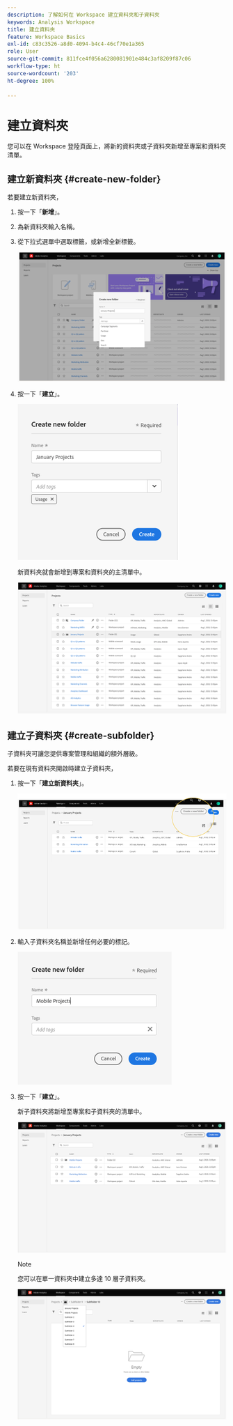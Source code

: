 ```yaml
---
description: 了解如何在 Workspace 建立資料夾和子資料夾
keywords: Analysis Workspace
title: 建立資料夾
feature: Workspace Basics
exl-id: c83c3526-a8d0-4094-b4c4-46cf70e1a365
role: User
source-git-commit: 811fce4f056a6280081901e484c3af8209f87c06
workflow-type: ht
source-wordcount: '203'
ht-degree: 100%

---
```


# 建立資料夾

您可以在 Workspace 登陸頁面上，將新的資料夾或子資料夾新增至專案和資料夾清單。

## 建立新資料夾 {#create-new-folder}

若要建立新資料夾，

1. 按一下「**新增**」。

1. 為新資料夾輸入名稱。

1. 從下拉式選單中選取標籤，或新增全新標籤。

   ![建立新資料夾視窗，顯示新資料夾名稱和可用標記清單。](/help/analysis-workspace/build-workspace-project/assets/select-tags.png)

1. 按一下「**建立**」。

   ![按一下「建立」。](/help/analysis-workspace/build-workspace-project/assets/create.png)

   新資料夾就會新增到專案和資料夾的主清單中。

   ![專案登陸頁面，顯示更新的專案和資料夾清單。](/help/analysis-workspace/build-workspace-project/assets/create-new-listed.png)

## 建立子資料夾 {#create-subfolder}

子資料夾可讓您提供專案管理和組織的額外層級。

若要在現有資料夾開啟時建立子資料夾，

1. 按一下「**建立新資料夾**」。

   ![按一下「建立新資料夾」。](/help/analysis-workspace/build-workspace-project/assets/create-subfolder2.png)

1. 輸入子資料夾名稱並新增任何必要的標記。

   ![具有新名稱和「標記」欄位的「建立新資料夾」視窗。](/help/analysis-workspace/build-workspace-project/assets/create-subfolder-name.png)

1. 按一下「**建立**」。

   新子資料夾將新增至專案和子資料夾的清單中。

   ![按一下「建立」。](/help/analysis-workspace/build-workspace-project/assets/create-subfolder-added.png)

   >[!NOTE]
   >
   >您可以在單一資料夾中建立多達 10 層子資料夾。

   ![資料夾下拉式清單會顯示該資料夾內的所有子資料夾。](/help/analysis-workspace/build-workspace-project/assets/create-subfolder-limit.png)
